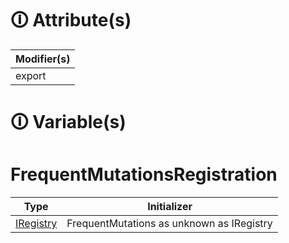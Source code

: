 # &#128712; Attribute(s)

| Modifier(s)                            |
|----------------------------------------|
| export |

# &#128712; Variable(s)

# FrequentMutationsRegistration

| Type                        | Initializer                       |
|-----------------------------|-----------------------------------|
| [IRegistry](https://hamedfathi.gitbook.io/aurelia-2-doc-api/kernel/interface/di/iregistry) | FrequentMutations as unknown as IRegistry |